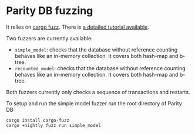 # Parity DB fuzzing

It relies on [cargo fuzz](https://github.com/rust-fuzz/cargo-fuzz).
There is [a detailed tutorial available](https://rust-fuzz.github.io/book/cargo-fuzz.html).

Two fuzzers are currently available:

- `simple_model`: checks that the database without reference counting behaves like an in-memory collection. It covers both hash-map and b-tree.
- `recounted_model`: checks that the database without reference counting behaves like an in-memory collection. It covers both hash-map and b-tree.

Both fuzzers currently only checks a sequence of transactions and restarts.

To setup and run the simple model fuzzer run the root directory of Parity DB:
```shell
cargo install cargo-fuzz
cargo +nightly fuzz run simple_model
```
